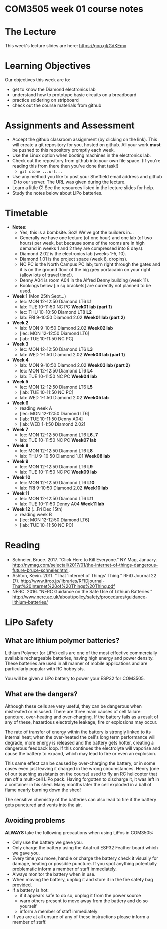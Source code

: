 COM3505 week 01 course notes
===

# The Lecture

This week's lecture slides are here: https://goo.gl/GdKEmx


# Learning Objectives

Our objectives this week are to:

- get to know the Diamond electronics lab
- understand how to prototype basic circuits on a breadboard
- practice soldering on stripboard
- check out the course materials from github


# Assignments and Assessment

- Accept the github classroom assignment (by clicking on the link). This will
  create a git repository for you, hosted on github. All your work **must** be
  pushed to this repository promptly each week.
- Use the Linux option when booting machines in the electronics lab.
- Check out the repository from github into your own file space. (If you're
  reading this from there then you've done that task!)
    - `git clone ...url...`
- Use any method you like to post your Sheffield email address and github ID
  to our server. The URL was given during the lecture.
- Learn a little C! See the resources listed in the lecture slides for help.
- Study the notes below about LiPo batteries.


# Timetable

- **Notes**:
    - Yes, this is a bombsite. Soz! We've got the builders in...
    - Generally we have one lecture (of one hour) and one lab (of two hours)
      per week, but because some of the rooms are in high demand in weeks 1
      and 2 they are compressed into 8 days).
    - Diamond 2.02 is the electronics lab (weeks 1-5, 10).
    - Diamond 1.01 is the project space (week 8, dropins).
    - NC PC is the North Campus PC lab; turn right through the gates and it is
      on the ground floor of the big grey portacabin on your right (allow lots
      of travel time!).
    - Denny A04 is room A04 in the Alfred Denny building (week 11).
    - Bookings below [in sq brackets] are currently not planned to be used.
- **Week  1** (Mon 25th Sept...)
    - lec:  MON 12-12:50 Diamond LT6    **L1**
    - lab:  TUE 10-11:50 NC PC          **Week01 lab (part 1)**
    - lec:  THU 10-10:50 Diamond LT8    **L2**
    - lab:  FRI  9-10:50 Diamond 2.02   **Week01 lab (part 2)**
- **Week  2**
    - lab:  MON 9-10:50  Diamond 2.02   **Week02 lab**
    - [lec: MON 12-12:50 Diamond LT6]
    - [lab: TUE 10-11:50 NC PC]
- **Week  3**
    - lec:  MON 12-12:50 Diamond LT6    **L3**
    - lab:  WED  1-1:50  Diamond 2.02   **Week03 lab (part 1)**
- **Week  4**
    - lab:  MON  9-10:50 Diamond 2.02   **Week03 lab (part 2)**
    - lec:  MON 12-12:50 Diamond LT6    **L4**
    - lab:  TUE 10-11:50 NC PC          **Week04 lab**
- **Week  5**
    - lec:  MON 12-12:50 Diamond LT6    **L5**
    - [lab: TUE 10-11:50 NC PC]
    - lab:  WED  1-1:50  Diamond 2.02   **Week05 lab**
- **Week  6**
    - reading week A
    - [lec: MON 12-12:50 Diamond LT6]
    - [lab: TUE 10-11:50 Denny A04]
    - [lab: WED  1-1:50  Diamond 2.02]
- **Week  7**
    - lec:  MON 12-12:50 Diamond LT6    **L6..7**
    - lab:  TUE 10-11:50 NC PC          **Week07 lab**
- **Week  8**
    - lec:  MON 12-12:50 Diamond LT6    **L8**
    - lab:  THU  9-10:50 Diamond 1.01   **Week08 lab**
- **Week  9**
    - lec:  MON 12-12:50 Diamond LT6    **L9**
    - lab:  TUE 10-11:50 NC PC          **Week09 lab**
- **Week 10**
    - lec:  MON 12-12:50 Diamond LT6    **L10**
    - lab:  FRI  9-10:50 Diamond 2.02   **Week10 lab**
- **Week 11**
    - lec:  MON 12-12:50 Diamond LT6    **L11**
    - lab:  TUE 10-11:50 Denny A04      **Week11 lab**
- **Week 12** (...Fri Dec 15th)
    - reading week B
    - [lec: MON 12-12:50 Diamond LT6]
    - [lab: TUE 10-11:50 NC PC]


# Reading

- Schneier, Bruce. 2017. “Click Here to Kill Everyone.” NY Mag, January.
  http://nymag.com/selectall/2017/01/the-internet-of-things-dangerous-future-bruce-schneier.html.
- Ashton, Kevin. 2011. “That ‘Internet of Things’ Thing.” RFiD Journal 22 (7).
  http://www.itrco.jp/libraries/RFIDjournal-That%20Internet%20of%20Things%20Thing.pdf
- NERC. 2016. “NERC Guidance on the Safe Use of Lithium Batteries.”
  http://www.nerc.ac.uk/about/policy/safety/procedures/guidance-lithium-batteries/


# LiPo Safety

## What are lithium polymer batteries?

Lithium Polymer (or LiPo) cells are one of the most effective commercially
available rechargeable batteries, having high energy and power density. These
batteries are used in all manner of mobile applications and are particularly
popular with RC hobbyists.

You will be given a LiPo battery to power your ESP32 for COM3505.

## What are the dangers?

Although these cells are very useful, they can be dangerous when mistreated or
misused. There are three main causes of cell failure: puncture, over-heating
and over-charging. If the battery fails as a result of any of these, hazardous
electrolyte leakage, fire or explosions may occur.

The rate of transfer of energy within the battery is strongly linked to its
internal heat; when the over-heated the cell's long term performance will
degrade, more energy is released and the battery gets hotter, creating a
dangerous feedback loop. If this continues the electrolyte will vaporise and
cause the battery to expand, which may lead to fire or even an explosion.

This same effect can be caused by over-charging the battery, or in some cases
even just leaving it charged in the wrong circumstances. Henry (one of our
teaching assistants on the course) used to fly an RC helicopter that ran off a
multi-cell LiPo pack. Having forgotten to discharge it, it was left in a
container in his shed. Many months later the cell exploded in a ball of flame
nearly burning down the shed!

The sensitive chemistry of the batteries can also lead to fire if the battery
gets punctured and vents into the air.

## Avoiding problems

**ALWAYS** take the following precautions when using LiPos in COM3505:

- Only use the battery we gave you.
- Only charge the battery using the Adafruit ESP32 Feather board which we gave
  you.
- Every time you move, handle or charge the battery check it visually for
  damage, heating or possible puncture. If you spot anything potentially
  problematic inform a member of staff immediately.
- Always monitor the battery when in use.
- When moving the battery, unplug it and store it in the fire safety bag
  provided.
- If a battery is hot:
    - if it appears safe to do so, unplug it from the power source
    - warn others present to move away from the battery and do so yourself
    - inform a member of staff immediately
- If you are at all unsure of any of these instructions please inform a member
  of staff.
